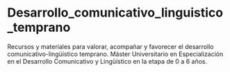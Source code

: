 # Desarrollo_comunicativo_linguistico_temprano
Recursos y materiales para valorar, acompañar y favorecer el desarrollo comunicativo-lingüístico temprano. Máster Universitario en Especialización en el Desarrollo Comunicativo y Lingüístico en la etapa de 0 a 6 años.
